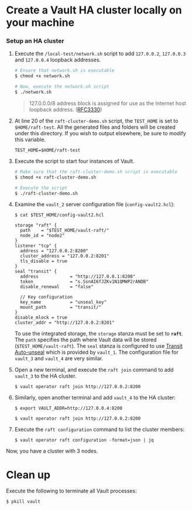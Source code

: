 # Create a Vault HA cluster locally on your machine


### Setup an HA cluster

1. Execute the `/local-test/network.sh` script to add `127.0.0.2`, `127.0.0.3` and `127.0.0.4` loopback addresses.

    ```sh
    # Ensure that network.sh is executable
    $ chmod +x network.sh

    # Now, execute the network.sh script
    $ ./network.sh
    ```

    > 127.0.0.0/8 address block is assigned for use as the Internet host loopback
    address. ([RFC3330](https://tools.ietf.org/html/rfc3330))

1. At line 20 of the `raft-cluster-demo.sh` script, the `TEST_HOME` is set to
`$HOME/raft-test`. All the generated files and folders will be created under
this directory. If you wish to output elsewhere, be sure to modify this
variable.

    ```plaintext
    TEST_HOME=$HOME/raft-test
    ```

1. Execute the script to start four instances of Vault.

    ```sh
    # Make sure that the raft-cluster-demo.sh script is executable
    $ chmod +x raft-cluster-demo.sh

    # Execute the script
    $ ./raft-cluster-demo.sh
    ```

1. Examine the `vault_2` server configuration file (`config-vault2.hcl`):

    ```plaintext
    $ cat $TEST_HOME/config-vault2.hcl

    storage "raft" {
      path    = "$TEST_HOME/vault-raft/"
      node_id = "node2"
    }
    listener "tcp" {
      address = "127.0.0.2:8200"
      cluster_address = "127.0.0.2:8201"
      tls_disable = true
    }
    seal "transit" {
      address            = "http://127.0.0.1:8200"
      token              = "s.SsnAI6fJZKv1N1QMWP2rANDB"
      disable_renewal    = "false"

      // Key configuration
      key_name           = "unseal_key"
      mount_path         = "transit/"
    }
    disable_mlock = true
    cluster_addr = "http://127.0.0.2:8201"
    ```

    To use the integrated storage, the `storage` stanza must be set to **`raft`**. The `path` specifies the path where Vault data will be stored (`$TEST_HOME/vault-raft`). The `seal` stanza is configured to use [Transit
    Auto-unseal](/vault/operations/autounseal-transit) which is provided by `vault_1`. The configuration file for `vault_3` and `vault_4` are very similar.

1. Open a new terminal, and execute the `raft join` command to add `vault_3` to the HA cluster.

    ```plaintext
    $ vault operator raft join http://127.0.0.2:8200
    ```

1. Similarly, open another terminal and add `vault_4` to the HA cluster:

    ```plaintext
    $ export VAULT_ADDR=http://127.0.0.4:8200

    $ vault operator raft join http://127.0.0.2:8200
    ```

1. Execute the `raft configuration` command to list the cluster members:

    ```plaintext
    $ vault operator raft configuration -format=json | jq
    ```

Now, you have a cluster with 3 nodes.



# Clean up

Execute the following to terminate all Vault processes:

```plaintext
$ pkill vault
```
